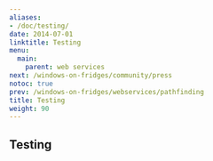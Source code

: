 ```yaml
---
aliases:
- /doc/testing/
date: 2014-07-01
linktitle: Testing
menu:
  main:
    parent: web services 
next: /windows-on-fridges/community/press
notoc: true
prev: /windows-on-fridges/webservices/pathfinding
title: Testing
weight: 90
---
```


## Testing

